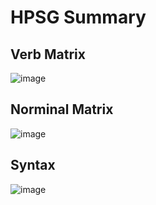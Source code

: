 # HPSG Summary


## Verb Matrix

![image](https://user-images.githubusercontent.com/84608929/137147713-de848a4d-69f7-43e1-b1c5-0fa2a35541d9.png)

## Norminal Matrix

![image](https://user-images.githubusercontent.com/84608929/137150219-e867906e-c943-4b70-8700-7351385294b6.png)

## Syntax 

![image](https://user-images.githubusercontent.com/84608929/137149695-b0c05424-3623-4e03-816b-72257d0c7519.png)
